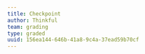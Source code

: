 ```yaml
---
title: Checkpoint
author: Thinkful
team: grading
type: graded
uuid: 156ea144-646b-41a8-9c4a-37ead59b70cf
---
```


